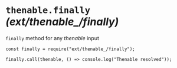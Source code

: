 `thenable.finally` *(ext/thenable\_/finally)*
=============================================

`finally` method for any *thenable* input

    const finally = require("ext/thenable_/finally");

    finally.call(thenable, () => console.log("Thenable resolved"));
